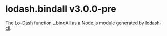 # lodash.bindall v3.0.0-pre

The [Lo-Dash](https://lodash.com/) function [_.bindAll](http://lodash.com/docs#bindAll) as a [Node.js](http://nodejs.org/) module generated by [lodash-cli](https://www.npmjs.com/package/lodash-cli).
